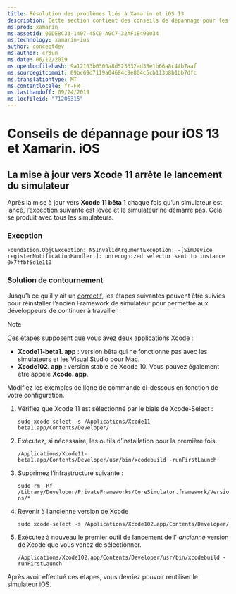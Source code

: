 ```yaml
---
title: Résolution des problèmes liés à Xamarin et iOS 13
description: Cette section contient des conseils de dépannage pour les fonctionnalités Xamarin relatives à iOS 13.
ms.prod: xamarin
ms.assetid: 00DE8C33-1407-45C0-A0C7-32AF1E490034
ms.technology: xamarin-ios
author: conceptdev
ms.author: crdun
ms.date: 06/12/2019
ms.openlocfilehash: 9a12163b0300a8d523632ad38e1b66a8c44b7aaf
ms.sourcegitcommit: 09bc69d7119a04684c9e804c5cb113b8b1bb7dfc
ms.translationtype: MT
ms.contentlocale: fr-FR
ms.lasthandoff: 09/24/2019
ms.locfileid: "71206315"
---
```

# <a name="troubleshooting-tips-for-ios-13-and-xamarinios"></a>Conseils de dépannage pour iOS 13 et Xamarin. iOS

## <a name="updating-to-xcode-11-stops-the-simulator-from-launching"></a>La mise à jour vers Xcode 11 arrête le lancement du simulateur

Après la mise à jour vers **Xcode 11 bêta 1** chaque fois qu’un simulateur est lancé, l’exception suivante est levée et le simulateur ne démarre pas. Cela se produit avec tous les simulateurs.

### <a name="exception"></a>Exception

`Foundation.ObjCException: NSInvalidArgumentException: -[SimDevice registerNotificationHandler:]: unrecognized selector sent to instance 0x7ffbf5d1e110`

### <a name="workaround"></a>Solution de contournement

Jusqu’à ce qu’il y ait un [correctif](https://github.com/xamarin/xamarin-macios/issues/6216), les étapes suivantes peuvent être suivies pour réinstaller l’ancien Framework de simulateur pour permettre aux développeurs de continuer à travailler :

> [!NOTE]
> Ces étapes supposent que vous avez deux applications Xcode :
>
> - **Xcode11-beta1. app** : version bêta qui ne fonctionne pas avec les simulateurs et les Visual Studio pour Mac.
> - **Xcode102. app** : version stable de Xcode 10. Vous pouvez également être appelé **Xcode. app**.
>
> Modifiez les exemples de ligne de commande ci-dessous en fonction de votre configuration.

1. Vérifiez que Xcode 11 est sélectionné par le biais de Xcode-Select :

   `sudo xcode-select -s /Applications/Xcode11-beta1.app/Contents/Developer/`

2. Exécutez, si nécessaire, les outils d’installation pour la première fois.

    `/Applications/Xcode11-beta1.app/Contents/Developer/usr/bin/xcodebuild -runFirstLaunch`

3. Supprimez l’infrastructure suivante :

    `sudo rm -Rf  /Library/Developer/PrivateFrameworks/CoreSimulator.framework/Versions/*`

4. Revenir à l’ancienne version de Xcode

   `sudo xcode-select -s /Applications/Xcode102.app/Contents/Developer/`

5. Exécutez à nouveau le premier outil de lancement de l' _ancienne_ version de Xcode que vous venez de sélectionner.

   `/Applications/Xcode102.app/Contents/Developer/usr/bin/xcodebuild -runFirstLaunch`

Après avoir effectué ces étapes, vous devriez pouvoir réutiliser le simulateur iOS.
